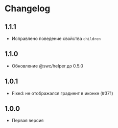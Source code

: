 # Changelog

## 1.1.1

- Исправлено поведение свойства `children`

## 1.1.0

- Обновление @swc/helper до 0.5.0

## 1.0.1

- Fixed: не отображался градиент в иконке (#371)

## 1.0.0

- Первая версия
